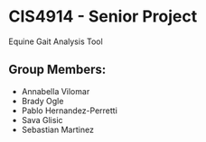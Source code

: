 # CIS4914 - Senior Project
Equine Gait Analysis Tool

## Group Members: 
- Annabella Vilomar
- Brady Ogle
- Pablo Hernandez-Perretti
- Sava Glisic
- Sebastian Martinez 
